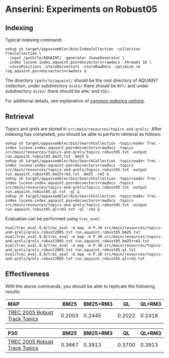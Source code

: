 # Anserini: Experiments on Robust05

## Indexing

Typical indexing command:

```
nohup sh target/appassembler/bin/IndexCollection -collection TrecCollection \
 -input /path/to/AQUAINT/ -generator JsoupGenerator \
 -index lucene-index.aquaint.pos+docvectors+rawdocs -threads 16 \
 -storePositions -storeDocvectors -storeRawDocs -optimize >& log.aquaint.pos+docvectors+rawdocs &
```

The directory `/path/to/aquaint/` should be the root directory of AQUAINT collection; under subdirectory `disk1/` there should be `NYT/` and under subdirectory `disk2/` there should be `APW/` and `XIE/`.

For additional details, see explanation of [common indexing options](common-indexing-options.md).

## Retrieval

Topics and qrels are stored in `src/main/resources/topics-and-qrels/`.
After indexing has completed, you should be able to perform retrieval as follows:

```
nohup sh target/appassembler/bin/SearchCollection -topicreader Trec -index lucene-index.aquaint.pos+docvectors+rawdocs -topics src/main/resources/topics-and-qrels/topics.robust05.txt -output run.aquaint.robust05.bm25.txt -bm25 &
nohup sh target/appassembler/bin/SearchCollection -topicreader Trec -index lucene-index.aquaint.pos+docvectors+rawdocs -topics src/main/resources/topics-and-qrels/topics.robust05.txt -output run.aquaint.robust05.bm25+rm3.txt -bm25 -rm3 &
nohup sh target/appassembler/bin/SearchCollection -topicreader Trec -index lucene-index.aquaint.pos+docvectors+rawdocs -topics src/main/resources/topics-and-qrels/topics.robust05.txt -output run.aquaint.robust05.ql.txt -ql &
nohup sh target/appassembler/bin/SearchCollection -topicreader Trec -index lucene-index.aquaint.pos+docvectors+rawdocs -topics src/main/resources/topics-and-qrels/topics.robust05.txt -output run.aquaint.robust05.ql+rm3.txt -ql -rm3 &
```

Evaluation can be performed using `trec_eval`:

```
eval/trec_eval.9.0/trec_eval -m map -m P.30 src/main/resources/topics-and-qrels/qrels.robust2005.txt run.aquaint.robust05.bm25.txt
eval/trec_eval.9.0/trec_eval -m map -m P.30 src/main/resources/topics-and-qrels/qrels.robust2005.txt run.aquaint.robust05.bm25+rm3.txt
eval/trec_eval.9.0/trec_eval -m map -m P.30 src/main/resources/topics-and-qrels/qrels.robust2005.txt run.aquaint.robust05.ql.txt
eval/trec_eval.9.0/trec_eval -m map -m P.30 src/main/resources/topics-and-qrels/qrels.robust2005.txt run.aquaint.robust05.ql+rm3.txt
```

## Effectiveness

With the above commands, you should be able to replicate the following results:

MAP                                                                        | BM25   | BM25+RM3 | QL     | QL+RM3
:--------------------------------------------------------------------------|--------|----------|--------|--------
[TREC 2005 Robust Track Topics](http://trec.nist.gov/data/t14_robust.html) | 0.2003 | 0.2445   | 0.2022 | 0.2418


P30                                                                        | BM25   | BM25+RM3 | QL     | QL+RM3
:--------------------------------------------------------------------------|--------|----------|--------|--------
[TREC 2005 Robust Track Topics](http://trec.nist.gov/data/t14_robust.html) | 0.3667 | 0.3913   | 0.3700 | 0.3913

